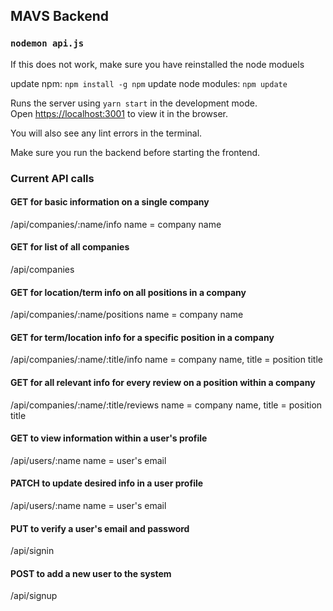 ## MAVS Backend

### `nodemon api.js`

If this does not work, make sure you have reinstalled the node moduels 

update npm: `npm install -g npm`
update node modules: `npm update`

Runs the server using `yarn start` in the development mode.<br />
Open [https://localhost:3001](https://localhost:3001) to view it in the browser.

You will also see any lint errors in the terminal.

Make sure you run the backend before starting the frontend.

### Current API calls
#### GET for basic information on a single company
 /api/companies/:name/info
 name = company name
#### GET for list of all companies
 /api/companies
#### GET for location/term info on all positions in a company
 /api/companies/:name/positions
 name = company name
#### GET for term/location info for a specific position in a company
 /api/companies/:name/:title/info
 name = company name, title = position title
#### GET for all relevant info for every review on a position within a company
 /api/companies/:name/:title/reviews
 name = company name, title = position title
#### GET to view information within a user's profile
 /api/users/:name
 name = user's email
#### PATCH to update desired info in a user profile
 /api/users/:name
 name = user's email
#### PUT to verify a user's email and password
 /api/signin
#### POST to add a new user to the system
 /api/signup

